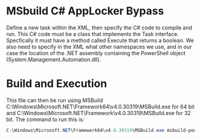 # MSbuild C# AppLocker Bypass
Define a new task within the XML, then specify the C# code to compile and run. This C# code must be a class that implements the Task interface. Specfically it must have a method called Execute that returns a boolean. We also need to specify in the XML what other namespaces we use, and in our case the location of the .NET assembly containing the PowerShell object (System.Management.Automation.dll). 

# Build and Execution
This file can then be run using MSBuild C:\Windows\Microsoft.NET\Framework64\v4.0.30319\MSBuild.exe for 64 bit and C:\Windows\Microsoft.NET\Framework\v4.0.30319\MSBuild.exe for 32 bit. The command to run this is:

```powershell
C:\Windows\Microsoft.NET\Framework64\v4.0.30319\MSBuild.exe msbuild-powershell.xml
```
